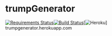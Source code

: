 # trumpGenerator
[![Requirements Status](https://requires.io/github/maxcaron/trumpGenerator/requirements.svg?branch=master)](https://requires.io/github/maxcaron/trumpGenerator/requirements/?branch=master)[![Build Status](https://travis-ci.org/maxcaron/trumpGenerator.svg?branch=master)](https://travis-ci.org/maxcaron/trumpGenerator)[![Heroku](http://heroku-badge.herokuapp.com/?app=trumpGenerator)]
<br>
trumpgenerator.herokuapp.com
